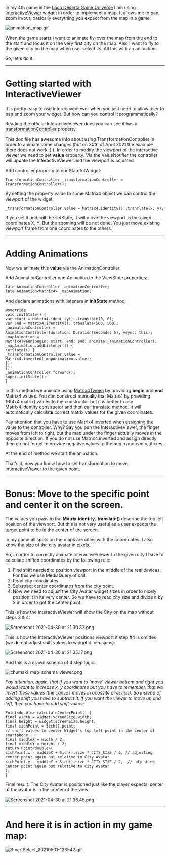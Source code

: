 In my 4th game in the [Loca Deserta Game Universe](http://locadeserta.com/index_en.html) I am using [InteractiveViewer](https://api.flutter.dev/flutter/widgets/InteractiveViewer-class.html) widget in order to implement a map. It allows me to pan, zoom in/out, basically everything you expect from the map in a game:

![animation_map.gif](animation_map.gif)

When the game starts I want to animate fly-over the map from the end to the start and focus it on the very first city on the map. Also I want to fly to the given city on the map when user select its. All this with an animation.

So, let's do it.

--- 
# Getting started with InteractiveViewer

It is pretty easy to use InteractiveViewer when you just need to allow user to pan and zoom your widget. But how can you control it programmatically?

Reading the official InteractiveViewer docs you can see it has a [transformationController](https://api.flutter.dev/flutter/widgets/InteractiveViewer/transformationController.html) property.

This doc file has awesome info about using TransformationController in order to animate some changes (but on 30th of April 2021 the example there does not work :) ). In order to modify the viewport of the interactive viewer we need to set **value** property. Via the ValueNotifier the controller will update the InteractiveViewer and the viewport is adjusted.

Add controller property to our StatefulWidget:

```
TransformationController _transformationController =
TransformationController();
```

By setting the property value to some Matrix4 object we can control the viewport of the widget:

```
_transformationController.value = Matrix4.identity()..translate(x, y);
```

If you set it and call the setState, it will move the viewport to the given coordinates X, Y. But the zooming will be not done. You just move existing viewport frame from one coordinates to the others.

---
# Adding Animations

Now we animate this **value** via the AnimationController.

Add AnimationController and Animation to the ViewState properties:

```
late AnimationController _animationController;
late Animation<Matrix4> _mapAnimation;
```

And declare animations with listeners in **initState** method:

```
@override
void initState() {
var start = Matrix4.identity()..translate(0, 0);
var end = Matrix4.identity()..translate(500, 500);
_animationController =
AnimationController(duration: Duration(seconds: 5), vsync: this);
_mapAnimation =
Matrix4Tween(begin: start, end: end).animate(_animationController);
_mapAnimation.addListener(() {
setState(() {
_transformationController.value = Matrix4.inverted(_mapAnimation.value);
});
});
_animationController.forward();
super.initState();
}
```

In this method we animate using  [Matrix4Tween](https://api.flutter.dev/flutter/widgets/Matrix4Tween-class.html) by providing **begin** and **end**  Matrix4 values. You can construct manually that Matrix4 by providing 16(4x4 matrix) values to the constructor but it is better to use Matrix4.identity constructor and then call translate method. It will automatically calculate correct matrix values for the given coordinates.

Pay attention that you have to use Matrix4.inverted when assigning the value to the controller. Why? Say you pan the InteractiveViewer, the finger moves from left to right, but the map under the finger actually moves in the opposite direction. If you do not use Matrix4.inverted and assign directly then do not forget to provide negative values to the begin and end matrixes.

At the end of method we start the animation.

That's it, now you know how to set transformation to move InteractiveViewer to the given point.

---
# Bonus: Move to the specific point and center it on the screen.

The values you pass to the **Matrix.identity..translate()** describe the top left position of the viewport. But this is not very useful as a user expects  the target point to be in the center of the screen.

In my game all spots on the maps are cities with the coordinates. I also know the size of the city avatar in pixels.

So, in order to correctly animate InteractiveViewer to the given city I have to calculate shifted coordinates by the following rule:

1. Find shift needed to position viewport in the middle of the real devices. For this we use MediaQuery.of call.
2. Read city coordinates.
3. Substract center coordinates from the city point.
4. Now we need to adjust the City Avatar widget sizes in order to nicely position it in its very center. So we have to read city size and divide it by 2 in order to get the center point.

This is how the InteractiveViewer will show the City on the map without steps 3 & 4:

![Screenshot 2021-04-30 at 21.30.32.png](screen_1.png)

This is how the InteractiveViewer positions viewport if step #4 is omitted (we do not adjust shift values to widget dimensions):

![Screenshot 2021-04-30 at 21.35.17.png](screen_2.png)

And this is a drawn schema of 4 step logic:

![chumaki_map_schema_viewer.png](screen_3.png)

*Pay attention, again, that if you want to 'move' viewer bottom and right you would want to increase x, y coordinates but you have to remember, that we invert these values (the canvas moves in opossite direction). So instead of adding shift you have to subtract it. If you want the viewer to move up and left, then you have to add shift values.*

```
Point<double> calculateCenterPoint() {
final width = widget.screenSize.width;
final height = widget.screenSize.height;
final sichPoint = Sich().point;
// shift values to center Widget's top left point in the center of smartphone
final middleX = width / 2;
final middleY = height / 2;
return Point<double>(
sichPoint.x - middleX + Sich().size * CITY_SIZE / 2, // adjusting center point again but relative to City Avatar
sichPoint.y - middleY + Sich().size * CITY_SIZE / 2,  // adjusting center point again but relative to City Avatar
);
}
```

Final result. The City Avatar is positioned just like the player expects: center of the avatar is in the center of the view:

![Screenshot 2021-04-30 at 21.36.45.png](screen_4.png)

---

# And here it is in action in my game map:

![SmartSelect_20210501-123542.gif](final_animation.gif)


